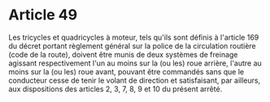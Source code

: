 # Article 49

Les tricycles et quadricycles à moteur, tels qu'ils sont définis à l'article 169 du décret portant règlement général sur la police de la circulation routière (code de la route), doivent être munis de deux systèmes de freinage agissant respectivement l'un au moins sur la (ou les) roue arrière, l'autre au moins sur la (ou les) roue avant, pouvant être commandés sans que le conducteur cesse de tenir le volant de direction et satisfaisant, par ailleurs, aux dispositions des articles 2, 3, 7, 8, 9 et 10 du présent arrêté.
